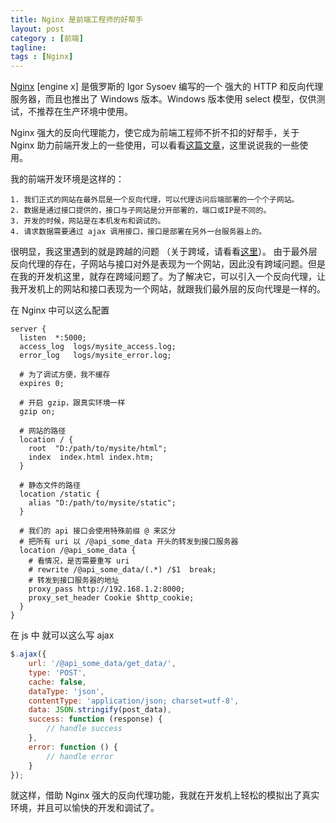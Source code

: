 ```yaml
---
title: Nginx 是前端工程师的好帮手
layout: post
category : [前端]
tagline: 
tags : [Nginx]
---
```


[Nginx](http://nginx.org/en/ "") [engine x] 是俄罗斯的 Igor Sysoev 编写的一个 强大的 HTTP 和反向代理服务器，而且也推出了 Windows 版本。Windows 版本使用 select 模型，仅供测试，不推荐在生产环境中使用。

Nginx 强大的反向代理能力，使它成为前端工程师不折不扣的好帮手，关于 Nginx 助力前端开发上的一些使用，可以看看[这篇文章](http://www.benben.cc/blog/?p=393 "")，这里说说我的一些使用。

我的前端开发环境是这样的：

    1. 我们正式的网站在最外层是一个反向代理，可以代理访问后端部署的一个个子网站。
    2. 数据是通过接口提供的，接口与子网站是分开部署的，端口或IP是不同的。
    3. 开发的时候，网站是在本机发布和调试的。
    4. 请求数据需要通过 ajax 调用接口，接口是部署在另外一台服务器上的。

很明显，我这里遇到的就是跨越的问题 （关于跨域，请看看[这里](http://segmentfault.com/a/1190000000718840 "")）。 由于最外层反向代理的存在，子网站与接口对外是表现为一个网站，因此没有跨域问题。但是在我的开发机这里，就存在跨域问题了。为了解决它，可以引入一个反向代理，让我开发机上的网站和接口表现为一个网站，就跟我们最外层的反向代理是一样的。

在 Nginx 中可以这么配置

```nginx
server {
  listen  *:5000;
  access_log  logs/mysite_access.log;
  error_log   logs/mysite_error.log;

  # 为了调试方便，我不缓存
  expires 0;
  
  # 开启 gzip，跟真实环境一样
  gzip on;
  
  # 网站的路径 
  location / {
    root  "D:/path/to/mysite/html";
    index  index.html index.htm;
  }
  
  # 静态文件的路径 
  location /static {
    alias "D:/path/to/mysite/static"; 
  } 
  
  # 我们的 api 接口会使用特殊前缀 @ 来区分
  # 把所有 uri 以 /@api_some_data 开头的转发到接口服务器
  location /@api_some_data {
    # 看情况，是否需要重写 uri
    # rewrite /@api_some_data/(.*) /$1  break;
    # 转发到接口服务器的地址
    proxy_pass http://192.168.1.2:8000;
    proxy_set_header Cookie $http_cookie;
  }
}
```

在 js 中 就可以这么写 ajax

```js
$.ajax({
    url: '/@api_some_data/get_data/',
    type: 'POST',
    cache: false,
    dataType: 'json',
    contentType: 'application/json; charset=utf-8',
    data: JSON.stringify(post_data),
    success: function (response) {
        // handle success
    },
    error: function () {
        // handle error
    }
});
```

就这样，借助 Nginx 强大的反向代理功能，我就在开发机上轻松的模拟出了真实环境，并且可以愉快的开发和调试了。


